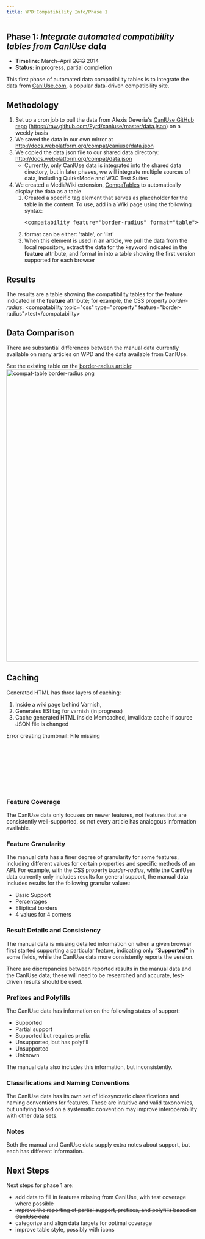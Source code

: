 ```yaml
---
title: WPD:Compatibility Info/Phase 1
---
```

<h2><span class="mw-headline" id="Phase_1:_Integrate_automated_compatibility_tables_from_CanIUse_data">Phase 1: <i>Integrate automated compatibility tables from CanIUse data</span></h2></i>
<ul><li> <b>Timeline:</b> March–April <strike>2013</strike> 2014</li>
<li> <b>Status:</b> in progress, partial completion</li></ul>
<p>This first phase of automated data compatibility tables is to integrate the data from <a rel="nofollow" class="external text" href="http://caniuse.com/">CanIUse.com</a>, a popular data-driven compatibility site.
</p>
<h2><span class="mw-headline" id="Methodology">Methodology</span></h2>
<ol><li> Set up a cron job to pull the data from Alexis Deveria's <a rel="nofollow" class="external text" href="https://github.com/Fyrd/caniuse">CanIUse GitHub repo</a> (<a rel="nofollow" class="external free" href="https://raw.github.com/Fyrd/caniuse/master/data.json">https://raw.github.com/Fyrd/caniuse/master/data.json</a>) on a weekly basis</li>
<li> We saved the data in our own mirror at <a rel="nofollow" class="external free" href="http://docs.webplatform.org/compat/caniuse/data.json">http://docs.webplatform.org/compat/caniuse/data.json</a></li>
<li> We copied the data.json file to our shared data directory: <a rel="nofollow" class="external free" href="http://docs.webplatform.org/compat/data.json">http://docs.webplatform.org/compat/data.json</a>
<ul><li> Currently, only CanIUse data is integrated into the shared data directory, but in later phases, we will integrate multiple sources of data, including QuirksMode and W3C Test Suites </li></ul></li>
<li> We created a MediaWiki extension, <a href="/wiki/WPD:Infrastructure/Extensions/CompaTables" title="WPD:Infrastructure/Extensions/CompaTables" class="mw-redirect">CompaTables</a> to automatically display the data as a table
<ol><li> Created a specific tag element that serves as placeholder for the table in the content. To use, add in a Wiki page using the following syntax: <div dir="ltr" class="mw-geshi mw-code mw-content-ltr"><div class="html5 source-html5"><pre class="de1"><span class="sc2">&lt;compatability feature<span class="sy0">=</span><span class="st0">&quot;border-radius&quot;</span> format<span class="sy0">=</span><span class="st0">&quot;table&quot;</span>&gt;&lt;<span class="sy0">/</span>compatability&gt;</span></pre></div></div></li>
<li> format can be either: 'table', or 'list'</li>
<li> When this element is used in an article, we pull the data from the local repository, extract the data for the keyword indicated in the <b>feature</b> attribute, and format in into a table showing the first version supported for each browser </li></ol></li></ol>
<h2><span class="mw-headline" id="Results">Results</span></h2>
<p>The results are a table showing the compatibility tables for the feature indicated in the <b>feature</b> attribute; for example, the CSS property <i>border-radius</i>:
&lt;compatability topic="css" type="property" feature="border-radius"&gt;test&lt;/compatability&gt;
</p>
<h2><span class="mw-headline" id="Data_Comparison">Data Comparison</span></h2>
<p>There are substantial differences between the manual data currently available on many articles on WPD and the data available from CanIUse.
</p><p>See the existing table on the <a href="/wiki/css/properties/border-radius#Compatibility" title="css/properties/border-radius">border-radius article</a>:
<a href="/wiki/File:compat-table_border-radius.png" class="image"><img alt="compat-table border-radius.png" src="//static.webplatform.org/w/public/f/f2/compat-table_border-radius.png" width="842" height="765" /></a>
</p>
<h2><span class="mw-headline" id="Caching">Caching</span></h2>
<p>Generated HTML has three layers of caching: 
</p>
<ol><li> Inside a wiki page behind Varnish, </li>
<li> Generates ESI tag for varnish (in progress)</li>
<li> Cache generated HTML inside Memcached, invalidate cache if source JSON file is changed</li></ol>
<div class="MediaTransformError" style="width: 300px; height: 148px; display:inline-block;">Error creating thumbnail: File missing</div>
<h3><span class="mw-headline" id="Feature_Coverage">Feature Coverage</span></h3>
<p>The CanIUse data only focuses on newer features, not features that are consistently well-supported, so not every article has analogous information available.
</p>
<h3><span class="mw-headline" id="Feature_Granularity">Feature Granularity</span></h3>
<p>The manual data has a finer degree of granularity for some features, including different values for certain properties and specific methods of an API. For example, with the CSS property <i>border-radius</i>, while the CanIUse data currently only includes results for general support, the manual data includes results for the following granular values:
</p>
<ul><li> Basic Support</li>
<li> Percentages</li>
<li> Elliptical borders</li>
<li> 4 values for 4 corners</li></ul>
<h3><span class="mw-headline" id="Result_Details_and_Consistency">Result Details and Consistency</span></h3>
<p>The manual data is missing detailed information on when a given browser first started supporting a particular feature, indicating only <b>“Supported”</b> in some fields, while the CanIUse data more consistently reports the version.
</p><p>There are discrepancies between reported results in the manual data and the CanIUse data; these will need to be researched and accurate, test-driven results should be used.
</p>
<h3><span class="mw-headline" id="Prefixes_and_Polyfills">Prefixes and Polyfills</span></h3>
<p>The CanIUse data has information on the following states of support:
</p>
<ul><li> Supported</li>
<li> Partial support</li>
<li> Supported but requires prefix </li>
<li> Unsupported, but has polyfill</li>
<li> Unsupported</li>
<li> Unknown</li></ul>
<p>The manual data also includes this information, but inconsistently.
</p>
<h3><span class="mw-headline" id="Classifications_and_Naming_Conventions">Classifications and Naming Conventions</span></h3>
<p>The CanIUse data has its own set of idiosyncratic classifications and naming conventions for features. These are intuitive and valid taxonomies, but unifying based on a systematic convention may improve interoperability with other data sets.
</p>
<h3><span class="mw-headline" id="Notes">Notes</span></h3>
<p>Both the manual and CanIUse data supply extra notes about support, but each has different information.
</p>
<h2><span class="mw-headline" id="Next_Steps">Next Steps</span></h2>
<p>Next steps for phase 1 are:
</p>
<ul><li> add data to fill in features missing from CanIUse, with test coverage where possible</li>
<li> <strike>improve the reporting of partial support, prefixes, and polyfills based on CanIUse data</strike></li>
<li> categorize and align data targets for optimal coverage</li>
<li> improve table style, possibly with icons</li></ul>

<!-- 
NewPP limit report
CPU time usage: 0.071 seconds
Real time usage: 2.042 seconds
Preprocessor visited node count: 55/1000000
Preprocessor generated node count: 72/1000000
Post‐expand include size: 0/2097152 bytes
Template argument size: 0/2097152 bytes
Highest expansion depth: 2/40
Expensive parser function count: 0/100
-->

<!-- 
Transclusion expansion time report (%,ms,calls,template)
100.00%    0.000      1 - -total
-->

<!-- Saved in parser cache with key wpwiki:pcache:idhash:8030-0!*!0!!*!5!*!esi=1 and timestamp 20150731063424 and revision id 48931
 -->
